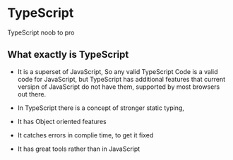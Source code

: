 # TypeScript
TypeScript noob to pro

## What exactly is TypeScript
- It is a superset of JavaScript, So any valid TypeScript Code is a valid code for JavaScript, but TypeScript has additional features that current versipn of JavaScript do not have them, supported by most browsers out there.

- In TypeScript there is a concept of stronger static typing,
- It has Object oriented features
- It catches errors in complie time, to get it fixed
- It has great tools rather than in JavaScript
